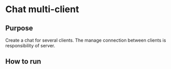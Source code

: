 # Chat multi-client

## Purpose
Create a chat for several clients. The manage connection between clients is responsibility of server.

## How to run

##
